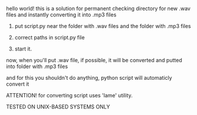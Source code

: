 hello world! this is a solution for permanent checking directory for new .wav files and instantly converting it into .mp3 files

1. put script.py near the folder with .wav files and the folder with .mp3 files

2. correct paths in script.py file

3. start it. 

now, when you'll put .wav file, if possible, it will be converted and putted into folder with .mp3 files

and for this you shouldn't do anything, python script will automaticly convert it

ATTENTION! for converting script uses 'lame' utility.

TESTED ON UNIX-BASED SYSTEMS ONLY
